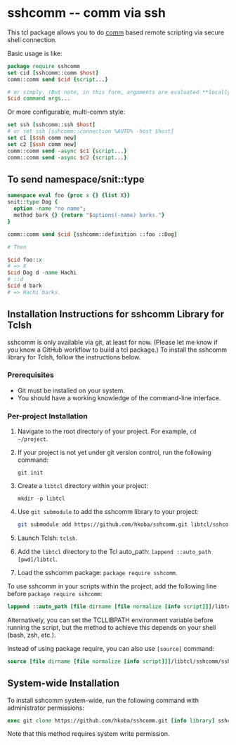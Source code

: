 sshcomm -- comm via ssh
====================

This tcl package allows you to do
[comm](https://core.tcl-lang.org/tcllib/doc/trunk/embedded/md/tcllib/files/modules/comm/comm.md)
based remote scripting via secure shell connection.

Basic usage is like:

```tcl
package require sshcomm
set cid [sshcomm::comm $host]
comm::comm send $cid {script...}

# or simply. (But note, in this form, arguments are evaluated **locally**!)
$cid command args...

```

Or more configurable, multi-comm style:

```tcl
set ssh [sshcomm::ssh $host]
# or set ssh [sshcomm::connection %AUTO% -host $host]
set c1 [$ssh comm new]
set c2 [$ssh comm new]
comm::comm send -async $c1 {script...}
comm::comm send -async $c2 {script...}
```

To send namespace/snit::type
--------------------

```tcl
namespace eval foo {proc x {} {list X}}
snit::type Dog {
  option -name "no name";
  method bark {} {return "$options(-name) barks."}
}

comm::comm send $cid [sshcomm::definition ::foo ::Dog]

# Then

$cid foo::x
# => X
$cid Dog d -name Hachi
# ::d
$cid d bark
# => Hachi barks.
```

## Installation Instructions for sshcomm Library for Tclsh

sshcomm is only available via git, at least for now.
(Please let me know if you know a GitHub workflow to build a tcl package.)
To install the sshcomm library for Tclsh, follow the instructions below.

### Prerequisites

- Git must be installed on your system.
- You should have a working knowledge of the command-line interface.

### Per-project Installation

1. Navigate to the root directory of your project. For example, `cd ~/project`.

2. If your project is not yet under git version control, run the following command:
   ```
   git init
   ```
3. Create a `libtcl` directory within your project:
   ```
   mkdir -p libtcl
   ```
4. Use `git submodule` to add the sshcomm library to your project:
   ```sh
   git submodule add https://github.com/hkoba/sshcomm.git libtcl/sshcomm
   ```
5. Launch Tclsh: `tclsh`.
6. Add the `libtcl` directory to the Tcl auto_path: `lappend ::auto_path [pwd]/libtcl`.
7. Load the sshcomm package: `package require sshcomm`.

To use sshcomm in your scripts within the project, add the following line before `package require sshcomm`:

```tcl
lappend ::auto_path [file dirname [file normalize [info script]]]/libtcl
```

Alternatively, you can set the TCLLIBPATH environment variable before running the script, but the method to achieve this depends on your shell (bash, zsh, etc.).

Instead of using package require, you can also use `[source]` command:

```tcl
source [file dirname [file normalize [info script]]]/libtcl/sshcomm/sshcomm.tcl
```

## System-wide Installation
To install sshcomm system-wide, run the following command with administrator permissions:


```tcl
exec git clone https://github.com/hkoba/sshcomm.git [info library] sshcomm
```

Note that this method requires system write permission.
